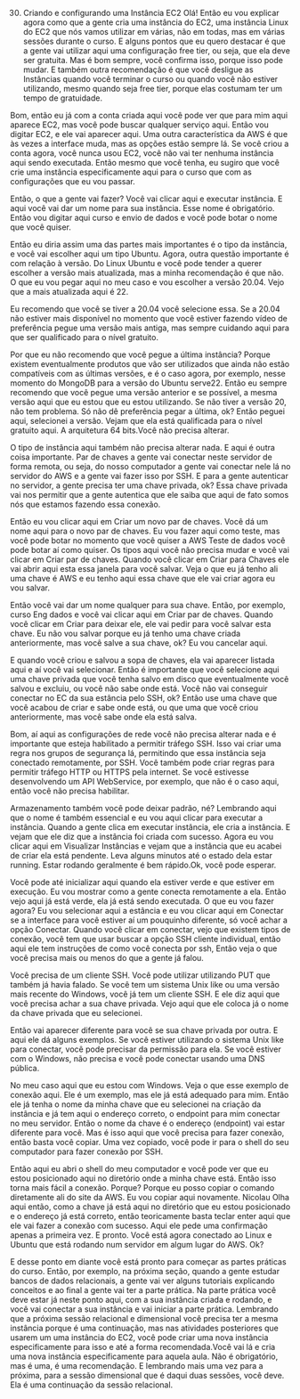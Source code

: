 30. Criando e configurando uma Instância EC2
Olá!
Então eu vou explicar agora como que a gente cria uma instância do EC2, uma instância Linux do EC2 que nós vamos utilizar em várias, não em todas, mas em várias sessões durante o curso. E alguns pontos que eu quero destacar é que a gente vai utilizar aqui uma configuração free tier, ou seja, que ela deve ser gratuita. Mas é bom sempre, você confirma isso, porque isso pode mudar. E também outra recomendação é que você desligue as Instâncias quando você terminar o curso ou quando você não estiver utilizando, mesmo quando seja free tier, porque elas costumam ter um tempo de gratuidade.

Bom, então eu já com a conta criada aqui você pode ver que para mim aqui aparece EC2, mas você pode buscar qualquer serviço aqui.
Então vou digitar EC2, e ele vai aparecer aqui. Uma outra característica da AWS é que às vezes a interface muda, mas as opções estão sempre lá.
Se você criou a conta agora, você nunca usou EC2, você não vai ter nenhuma instância aqui sendo executada.
Então mesmo que você tenha, eu sugiro que você crie uma instância especificamente aqui para o curso que com as configurações que eu vou passar.

Então, o que a gente vai fazer?
Você vai clicar aqui e executar instância. E aqui você vai dar um nome para sua instância. Esse nome é obrigatório.
Então vou digitar aqui curso e envio de dados e você pode botar o nome que você quiser.

Então eu diria assim uma das partes mais importantes é o tipo da instância, e você vai escolher aqui um tipo Ubuntu.
Agora, outra questão importante é com relação à versão. Do Linux Ubuntu e você pode tender a querer escolher a versão mais atualizada, mas a minha recomendação é que não. O que eu vou pegar aqui no meu caso e vou escolher a versão 20.04. Vejo que a mais atualizada aqui é 22.

Eu recomendo que você se tiver a 20.04 você selecione essa. Se a 20.04 não estiver mais disponível no momento que você estiver fazendo vídeo de preferência pegue uma versão mais antiga, mas sempre cuidando aqui para que ser qualificado para o nível gratuito.

Por que eu não recomendo que você pegue a última instância? Porque existem eventualmente produtos que vão ser utilizados que ainda não estão compatíveis com as últimas versões, e é o caso agora, por exemplo, nesse momento do MongoDB para a versão do Ubuntu serve22. Então eu sempre recomendo que você pegue uma versão anterior e se possível, a mesma versão aqui que eu estou que eu estou utilizando. Se não tiver a versão 20, não tem problema.
Só não dê preferência pegar a última, ok?
Então peguei aqui, selecionei a versão. Vejam que ela está qualificada para o nível gratuito aqui. A arquitetura 64 bits.Você não precisa alterar. 

O tipo de instância aqui também não precisa alterar nada. 
E aqui é outra coisa importante. Par de chaves a gente vai conectar neste servidor de forma remota, ou seja, do nosso computador a gente vai conectar nele lá no servidor do AWS e a gente vai fazer isso por SSH.
E para a gente autenticar no servidor, a gente precisa ter uma chave privada, ok?
Essa chave privada vai nos permitir que a gente autentica que ele saiba que aqui de fato somos nós que estamos fazendo essa conexão.

Então eu vou clicar aqui em Criar um novo par de chaves. Você dá um nome aqui para o novo par de chaves.
Eu vou fazer aqui como teste, mas você pode botar no momento que você quiser a AWS Teste de dados você pode botar aí como quiser.
Os tipos aqui você não precisa mudar e você vai clicar em Criar par de chaves.
Quando você clicar em Criar para Chaves ele vai abrir aqui esta essa janela para você salvar.
Veja o que eu já tenho ali uma chave é AWS  e eu tenho aqui essa chave que ele vai criar agora eu vou salvar.

Então você vai dar um nome qualquer para sua chave. Então, por exemplo, curso Eng dados e você vai clicar aqui em Criar par de chaves. Quando você clicar em Criar para deixar ele, ele vai pedir para você salvar esta chave. Eu não vou salvar porque eu já tenho uma chave criada anteriormente, mas você salve a sua chave, ok?
Eu vou cancelar aqui.

E quando você criou e salvou a sopa de chaves, ela vai aparecer listada aqui e aí você vai selecionar. 
Então é importante que você selecione aqui uma chave privada que você tenha salvo em disco que eventualmente você salvou e excluiu, ou você não sabe onde está. Você não vai conseguir conectar no EC da sua estância pelo SSH, ok?
Então use uma chave que você acabou de criar e sabe onde está, ou que uma que você criou anteriormente, mas você sabe onde ela está salva.

Bom, aí aqui as configurações de rede você não precisa alterar nada e é importante que esteja habilitado a permitir tráfego SSH. Isso vai criar uma regra nos grupos de segurança lá, permitindo que essa instância seja conectado remotamente, por SSH. Você também pode criar regras para permitir tráfego HTTP ou HTTPS pela internet. Se você estivesse desenvolvendo um API WebService, por exemplo, que não é o caso aqui, então você não precisa habilitar.

Armazenamento também você pode deixar padrão, né?
Lembrando aqui que o nome é também essencial e eu vou aqui clicar para executar a instância. Quando a gente clica em executar instância, ele cria a instância. E vejam que ele diz que a instância foi criada com sucesso.
Agora eu vou clicar aqui em Visualizar Instâncias e vejam que a instância que eu acabei de criar ela está pendente. Leva alguns minutos até o estado dela estar running. Estar rodando geralmente é bem rápido.Ok, você pode esperar.

Você pode até inicializar aqui quando ela estiver verde e que estiver em execução. Eu vou mostrar como a gente conecta remotamente a ela. Então vejo aqui já está verde, ela já está sendo executada.
O que eu vou fazer agora? Eu vou selecionar aqui a estância e eu vou clicar aqui em Conectar se a interface para você estiver aí um pouquinho diferente, só você achar a opção Conectar.
Quando você clicar em conectar, vejo que existem tipos de conexão, você tem que usar buscar a opção SSH cliente individual, então aqui ele tem instruções de como você conecta por ssh, Então veja o que você precisa mais ou menos do que a gente já falou.

Você precisa de um cliente SSH. Você pode utilizar utilizando PUT que também já havia falado. Se você tem um sistema Unix like ou uma versão mais recente do Windows, você já tem um cliente SSH.
E ele diz aqui que você precisa achar a sua chave privada. Vejo aqui que ele coloca já o nome da chave privada que eu selecionei.

Então vai aparecer diferente para você se sua chave privada por outra. 
E aqui ele dá alguns exemplos. Se você estiver utilizando o sistema Unix like para conectar, você pode precisar da permissão para ela. Se você estiver com o Windows, não precisa e você pode conectar usando uma DNS pública.

No meu caso aqui que eu estou com Windows.
Veja o que esse exemplo de conexão aqui. Ele é um exemplo, mas ele já está adequado para mim. Então ele já tenha o nome da minha chave que eu selecionei na criação da instância e já tem aqui o endereço correto, o endpoint para mim conectar no meu servidor. Então o nome da chave é o endereço (endpoint) vai estar diferente para você. Mas é isso aqui que você precisa para fazer conexão, então basta você copiar. Uma vez copiado, você pode ir para o shell do seu computador para fazer conexão por SSH.

Então aqui eu abri o shell do meu computador e você pode ver que eu estou posicionado aqui no diretório onde a minha chave está. Então isso torna mais fácil a conexão.
Porque? Porque eu posso copiar o comando diretamente ali do site da AWS. Eu vou copiar aqui novamente.
Nicolau Olha aqui então, como a chave já está aqui no diretório que eu estou posicionado e o endereço já está correto, então teoricamente basta teclar enter aqui que ele vai fazer a conexão com sucesso.
Aqui ele pede uma confirmação apenas a primeira vez.
E pronto.
Você está agora conectado ao Linux e Ubuntu que está rodando num servidor em algum lugar do AWS.
Ok?

E desse ponto em diante você está pronto para começar as partes práticas do curso. Então, por exemplo, na próxima seção, quando a gente estudar bancos de dados relacionais, a gente vai ver alguns tutoriais explicando conceitos e ao final a gente vai ter a parte prática.  Na parte prática você deve estar já neste ponto aqui, com a sua instância criada e rodando, e você vai conectar a sua instância e vai iniciar a parte prática.
Lembrando que a próxima sessão relacional e dimensional você precisa ter a mesma instância porque é uma continuação, mas nas atividades posteriores que usarem um uma instância do EC2, você pode criar uma nova instância especificamente para isso e até a forma recomendada.Você vai lá e cria uma nova instância especificamente para aquela aula. Não é obrigatório, mas é uma, é uma recomendação.
E lembrando mais uma vez para a próxima, para a sessão dimensional que é daqui duas sessões, você deve.
Ela é uma continuação da sessão relacional.